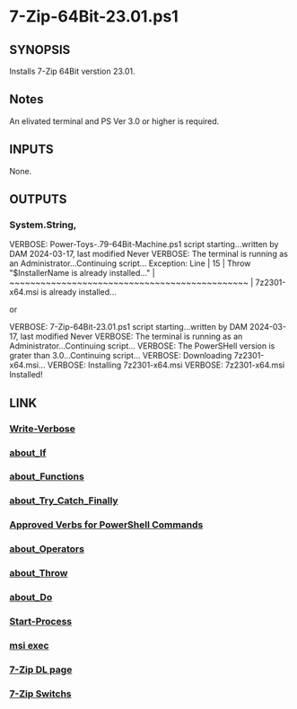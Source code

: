 # 7-Zip-64Bit-23.01.ps1

## SYNOPSIS

Installs 7-Zip 64Bit verstion 23.01.

## Notes

An elivated terminal and PS Ver 3.0 or higher is required.

## INPUTS

None.

## OUTPUTS

### System.String,

VERBOSE: Power-Toys-.79-64Bit-Machine.ps1 script starting...written by DAM 2024-03-17, last modified Never
VERBOSE: The terminal is running as an Administrator...Continuing script...
Exception:
Line |
  15 |          Throw "$InstallerName is already installed..."
     |          ~~~~~~~~~~~~~~~~~~~~~~~~~~~~~~~~~~~~~~~~~~~~~~
     | 7z2301-x64.msi is already installed...

or

VERBOSE: 7-Zip-64Bit-23.01.ps1 script starting...written by DAM 2024-03-17, last modified Never
VERBOSE: The terminal is running as an Administrator...Continuing script...
VERBOSE: The PowerSHell version is grater than 3.0...Continuing script...
VERBOSE: Downloading 7z2301-x64.msi...
VERBOSE: Installing 7z2301-x64.msi
VERBOSE: 7z2301-x64.msi Installed!

## LINK

### [Write-Verbose](https://learn.microsoft.com/en-us/powershell/module/microsoft.powershell.utility/write-verbose?view=powershell-7.3)

### [about_If](https://learn.microsoft.com/en-us/powershell/scripting/learn/deep-dives/everything-about-if?view=powershell-7.4)

### [about_Functions](https://learn.microsoft.com/en-us/powershell/module/microsoft.powershell.core/about/about_functions?view=powershell-7.3)

### [about_Try_Catch_Finally](https://learn.microsoft.com/en-us/powershell/module/microsoft.powershell.core/about/about_try_catch_finally?view=powershell-7.3)

### [Approved Verbs for PowerShell Commands](https://learn.microsoft.com/en-us/powershell/scripting/developer/cmdlet/approved-verbs-for-windows-powershell-commands?view=powershell-7.3)

### [about_Operators](https://learn.microsoft.com/en-us/powershell/module/microsoft.powershell.core/about/about_operators?view=powershell-7.3)

### [about_Throw](https://learn.microsoft.com/en-us/powershell/module/microsoft.powershell.core/about/about_throw?view=powershell-7.3)

### [about_Do](https://learn.microsoft.com/en-us/powershell/module/microsoft.powershell.core/about/about_do?view=powershell-7.3)

### [Start-Process](https://learn.microsoft.com/en-us/powershell/module/microsoft.powershell.management/start-process?view=powershell-7.4)

### [msi exec](https://learn.microsoft.com/en-us/windows-server/administration/windows-commands/msiexec)

### [7-Zip DL page](https://www.7-zip.org/download.html)

### [7-Zip Switchs](https://7-zip.org/faq.html)

